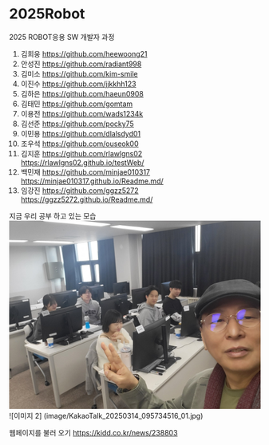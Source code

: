 # 2025Robot
2025 ROBOT응용 SW 개발자 과정 
1. 김희웅 https://github.com/heewoong21
2. 안성진 https://github.com/radiant998
3. 김미소 https://github.com/kim-smile
4. 이진수  https://github.com/jjkkhh123
5. 김하은 https://github.com/haeun0908
6. 김태민 https://github.com/gomtam 
7. 이용전 https://github.com/wads1234k
8. 김선준 https://github.com/pocky75
9. 이민용 https://github.com/dlalsdyd01
10. 조우석 https://github.com/ouseok00
11. 김지훈 https://github.com/rlawlgns02 https://rlawlgns02.github.io/testWeb/
12. 백민재 https://github.com/minjae010317 https://minjae010317.github.io/Readme.md/
13. 임강진 https://github.com/ggzz5272   https://ggzz5272.github.io/Readme.md/

지금 우리 공부 하고 있는 모습 
![이미지 1](image/KakaoTalk_20250314_095734516.jpg)
![이미지 2] (image/KakaoTalk_20250314_095734516_01.jpg)

웹페이지를 불러 오기 
https://kidd.co.kr/news/238803
